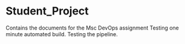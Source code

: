 # Student_Project
Contains the documents for the Msc DevOps assignment
Testing one minute automated build.
Testing the pipeline.
